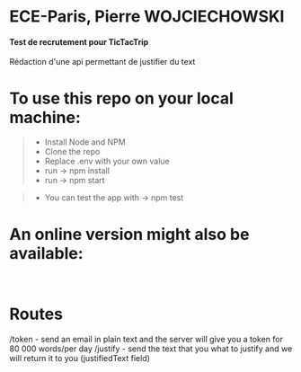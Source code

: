 # <h1>ECE-Paris, Pierre WOJCIECHOWSKI</h1>
<h4>Test de recrutement pour TicTacTrip</h4>
Rédaction d'une api permettant de justifier du text

<br>

# To use this repo on your local machine:
> - Install Node and NPM
> - Clone the repo
> - Replace .env with your own value
> - run -> npm install
> - run -> npm start

> - You can test the app with -> npm test

# An online version might also be available:

<br>

# Routes
/token - send an email in plain text and the server will give you a token for 80 000 words/per day
/justify - send the text that you what to justify and we will return it to you (justifiedText field)
